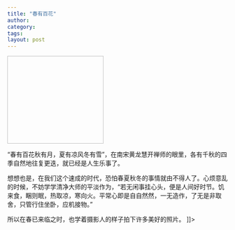```yaml
---
title: "春有百花"
author:
category: 
tags: 
layout: post
---
```

<img height="200" width="220"></a>

“春有百花秋有月，夏有凉风冬有雪”，在南宋黄龙慧开禅师的眼里，各有千秋的四季自然地往复更迭，就已经是人生乐事了。

想想也是，在我们这个速成的时代，恐怕春夏秋冬的事情就由不得人了。心烦意乱的时候，不妨学学清净大师的平淡作为，“若无闲事挂心头，便是人间好时节。饥来食，睏则眠，热取凉，寒向火。平常心即是自自然然，一无造作，了无是非取舍，只管行住坐卧，应机接物。”

所以在春已来临之时，也学着摄影人的样子拍下许多美好的照片。 ]]>


